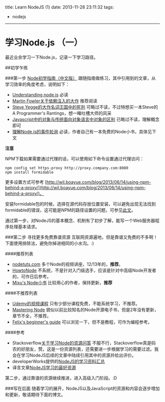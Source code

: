 title: Learn NodeJS (1)
date: 2013-11-28 23:11:32
tags:
 - nodejs
---

学习Node.js （一）
==========================

最近业余学习一下Node.js，记录一下学习路径。

##初学乍练

###第一步 [Node初学指南（中文版）](http://www.nodebeginner.org/index-zh-cn.html)
 跟随指南做练习，其中引用到的文章，从学习效率的角度考虑，说明如下：

 - [Understanding node.js](http://debuggable.com/posts/understanding-node-js:4bd98440-45e4-4a9a-8ef7-0f7ecbdd56cb) 必读
 - [Martin Fowler关于依赖注入的大作](http://martinfowler.com/articles/injection.html) 推荐阅读
 - [Steve Yegge的大作名词王国中的死刑](http://steve-yegge.blogspot.com/2006/03/execution-in-kingdom-of-nouns.html) 可略过不读，不过特想买一本Steve的A Programmer's Rantings，想一睹吐槽大师的风采
 - [Javascript中的对象与传统面向对象语言中对象的区别](http://msdn.microsoft.com/en-us/magazine/cc163419.aspx) 已略过不读，理解概念即可
 - [理解Node.js的事件轮询](http://blog.mixu.net/2011/02/01/understanding-the-node-js-event-loop/) 必读，作者自己有一本免费的Node小书，具体见下文
<!-- more -->

**注意**

NPM下载如果需要通过代理的话，可以使用如下命令设置通过代理访问：

```
npm config set https-proxy http://proxy.company.com:8080
npm install formidable
```

更多设置方式可参考 [http://wil.boayue.com/blog/2013/06/14/using-npm-behind-a-proxy/](http://wil.boayue.com/blog/2013/06/14/using-npm-behind-a-proxy/)。

安装formidable包的时候，选择在源代码存放位置安装，可以避免出现无法找到formidable的错误，这可能是NPM的路径设置的问题，可参见[此文](http://cnt1992.blog.163.com/blog/static/21151703220134410920410/)。

通过第一步，对NodeJS的基本概念、机制有了初步了解，能写一个Web服务器程序处理基本请求。

###第二步 寻找更多免费靠谱资源
互联网资源遍地，但是靠谱又免费的不多啊！下面使用排除法，避免你掉进相同的小水沟。:)

####推荐列表
 - [nodetuts.com](http://nodetuts.com/) 多个Node的视频讲座，12/13年的，**推荐**。
 - [HowtoNode](http://howtonode.org/) 不系统，不是针对入门级选手，应该是针对中高级Node开发者的，可作日后参考。
 - [Mixu's Node小书](http://book.mixu.net/node/) 比较用心的作者，保持更新，**推荐** 

####不推荐列表
 - [Udemy的视频课程](https://www.udemy.com/learn-nodejs-by-example/) 只有少部分课程免费，不能系统学习，不推荐。
 - [Mastering Node](http://visionmedia.github.io/masteringnode/) 貌似以前比较知名的Node开源电子书，但是2年没有更新，章节不全，不推荐。
 - [Felix's beginner's guide](http://nodeguide.com/beginner.html) 可以浏览一下，但不是教程，可作为编程参考。

####参考
 
 - Stackoverflow[关于学习Node的资源问答](http://stackoverflow.com/questions/2353818/how-do-i-get-started-with-node-js) 不服不行，Stackoverflow真是码农的好朋友，赞。这是一份资源列表，还需要进一步根据学习的需要过滤。我会在学习NodeJS后续的文章中陆续引用其中的资源并给出评价。
 - developerWorks提供的[NodeJS的学习资料汇总](http://weibo.com/1894238970/zlt5hu0ft)
 - 译言文章[NodeJS学习的最好资源](http://article.yeeyan.org/view/384870/350307)

第二步，通过靠谱的资源继续推进，进入高级入门阶段。:D

###写在后面
随着学习的展开，NodeJS以及JavaScript的资源和内容会逐步增加和更新，敬请期待下面的博文。
